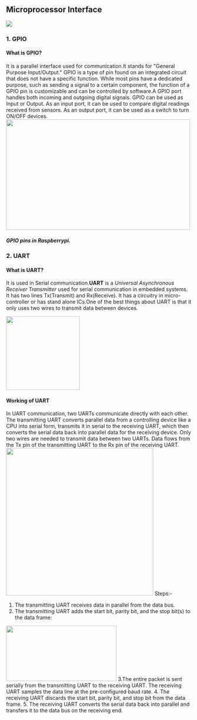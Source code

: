 ## Microprocessor Interface
<img src="https://www.mbtechworks.com/hardware/imgs/uart-spi-i2c.png"/>

### 1. GPIO
#### What is GPIO?
It is a parallel interface used for communication.It stands for "General Purpose Input/Output." GPIO is a type of pin found on an integrated circuit that does not have a specific function. While most pins have a dedicated purpose, such as sending a signal to a certain component, the function of a GPIO pin is customizable and can be controlled by software.A GPIO port handles both incoming and outgoing digital signals.
GPIO can be used as Input or Output.
As an input port, it can be used to compare digital readings received from sensors.
As an output port, it can be used as a switch to turn ON/OFF devices.
<img src="https://www.electronicwings.com/public/images/user_images/images/Raspberry%20Pi/RaspberryPi_GPIO/Raspberry%20pi%203%20GPIO_pins_v2.png" width="500" height="300"/>
##### GPIO pins in Raspberrypi.

### 2. UART
#### What is UART?
It is used in Serial communication.**UART** is a _Universal Asynchronous Receiver Transmitter_ used for serial communication in embedded systems. It has two lines Tx(Transmit) and Rx(Receive). It has a circuitry in micro-controller or has stand alone ICs.One of the best things about UART is that it only uses two wires to transmit data between devices.

<img src="https://www.circuitbasics.com/wp-content/uploads/2016/01/Introduction-to-UART-Basic-Connection-Diagram-300x147.png" width=" 200" height="200"/>

#### Working of UART
In UART communication, two UARTs communicate directly with each other. The transmitting UART converts parallel data from a controlling device like a CPU into serial form, transmits it in serial to the receiving UART, which then converts the serial data back into parallel data for the receiving device. Only two wires are needed to transmit data between two UARTs. Data flows from the Tx pin of the transmitting UART to the Rx pin of the receiving UART.
<img src="https://www.circuitbasics.com/wp-content/uploads/2016/01/Introduction-to-UART-Data-Transmission-Diagram-768x331.png" width="400" heigth="200"/>
Steps:-
1. The transmitting UART receives data in parallel from the data bus.
2. The transmitting UART adds the start bit, parity bit, and the stop bit(s) to the data frame:
<img src="https://www.circuitbasics.com/wp-content/uploads/2016/01/Introduction-to-UART-Data-Transmission-Diagram-UART-Adds-Start-Parity-ad-Stop-Bits-2-300x179.png" width="300" height="150"/>
3.The entire packet is sent serially from the transmitting UART to the receiving UART. The receiving UART samples the data
line at the pre-configured baud rate.
4.  The receiving UART discards the start bit, parity bit, and stop bit from the data frame.
5. The receiving UART converts the serial data back into parallel and transfers it to the data bus on the receiving end.





